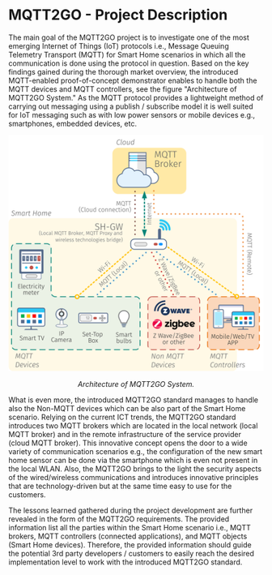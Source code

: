 # MQTT2GO - Project Description

The main goal of the MQTT2GO project is to investigate one of the most emerging Internet of Things (IoT) protocols i.e., Message Queuing Telemetry Transport (MQTT) for Smart Home scenarios in which all the communication is done using the protocol in question. Based on the key findings gained during the thorough market overview, the introduced MQTT-enabled proof-of-concept demonstrator enables to handle both the MQTT devices and MQTT controllers, see the figure "Architecture of MQTT2GO System." As the MQTT protocol provides a lightweight method of carrying out messaging using a publish / subscribe model it is well suited for IoT messaging such as with low power sensors or mobile devices e.g., smartphones, embedded devices, etc.

<p align="center" >
	<img src="mqtt_architecture.svg" alt="Architecture of MQTT2GO System." width="600"/>
</p>
<p align="center" >
	<em>Architecture of MQTT2GO System.</em>
</p>

What is even more, the introduced MQTT2GO standard manages to handle also the Non-MQTT devices which can be also part of the Smart Home scenario. Relying on the current ICT trends, the MQTT2GO standard introduces two MQTT brokers which are located in the local network (local MQTT broker) and in the remote infrastructure of the service provider (cloud MQTT broker). This innovative concept opens the door to a wide variety of communication scenarios e.g., the configuration of the new smart home sensor can be done via the smartphone which is even not present in the local WLAN. Also, the MQTT2GO brings to the light the security aspects of the wired/wireless communications and introduces innovative principles that are technology-driven but at the same time easy to use for the customers.

The lessons learned gathered during the project development are further revealed in the form of the MQTT2GO requirements. The provided information list all the parties within the Smart Home scenario i.e., MQTT brokers, MQTT controllers (connected applications), and MQTT objects (Smart Home devices). Therefore, the provided information should guide the potential 3rd party developers / customers to easily reach the desired implementation level to work with the introduced MQTT2GO standard.
